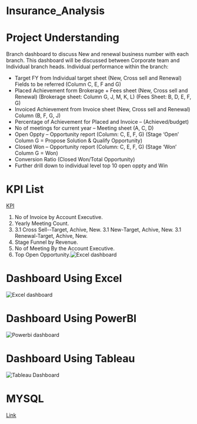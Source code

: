 # Insurance_Analysis

# Project Understanding 
Branch dashboard to discuss New and renewal business number with each branch. This dashboard will be discussed between Corporate team and Individual branch heads. Individual performance within the branch:
* Target FY from Individual target sheet (New, Cross sell and Renewal) Fields to be referred (Column C, E, F and G)
* Placed Achievement form Brokerage + Fees sheet (New, Cross sell and Renewal) (Brokerage sheet: Column G, J, M, K, L) (Fees Sheet: B, D, E, F, G)
* Invoiced Achievement from Invoice sheet (New, Cross sell and Renewal) Column (B, F, G, J)
* Percentage of Achievement for Placed and Invoice – (Achieved/budget)
* No of meetings for current year – Meeting sheet (A, C, D)
* Open Oppty – Opportunity report (Column: C, E, F, G) (Stage ‘Open’ Column G = Propose Solution & Qualify Opportunity)
* Closed Won – Opportunity report (Column: C, E, F, G) (Stage ‘Won’ Column G = Won)
* Conversion Ratio (Closed Won/Total Opportunity)
* Further drill down to individual level top 10 open oppty and Win 
 
# KPI List
<a href="https://github.com/SandeshReddyGS/Insurance_Analysis-/blob/main/Insurance%20KPI%20Sheet.pptx">KPI</a>
1. No of Invoice by Account Executive.
2. Yearly Meeting Count.
3. 3.1 Cross Sell--Target, Achive, New. 3.1 New-Target, Achive, New. 3.1 Renewal-Target, Achive, New.
4. Stage Funnel by Revenue.
5. No of Meeting By the Account Executive.
6. Top Open Opportunity.![Excel dashboard](https://github.com/user-attachments/assets/198e96e6-cb49-4e45-bcdf-30b58184c21d)


# Dashboard Using Excel
![Excel dashboard](https://github.com/user-attachments/assets/198e96e6-cb49-4e45-bcdf-30b58184c21d)


# Dashboard Using PowerBI
![Powerbi dashboard ](https://github.com/user-attachments/assets/95f694b0-159c-4d8f-b9ff-4335065ea3e7)


# Dashboard Using Tableau
![Tableau Dashboard](https://github.com/user-attachments/assets/7a418254-314f-4c9c-b8ab-cc84fda831e5)


# MYSQL  
<a href="https://github.com/SandeshReddyGS/Insurance_Analysis-/blob/main/Sql_project.sql">Link</a>
